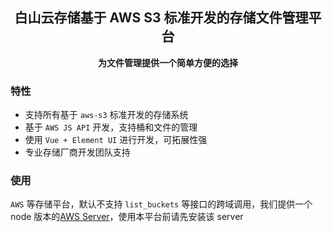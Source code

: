 <h2 align="center">白山云存储基于 AWS S3 标准开发的存储文件管理平台</h2>
<p align="center"><b>为文件管理提供一个简单方便的选择</b></p>

### 特性

- 支持所有基于 `aws-s3` 标准开发的存储系统
- 基于 `AWS JS API` 开发，支持桶和文件的管理
- 使用 `Vue + Element UI` 进行开发，可拓展性强
- 专业存储厂商开发团队支持

### 使用

`AWS` 等存储平台，默认不支持 `list_buckets` 等接口的跨域调用，我们提供一个 node 版本的[AWS Server](https://github.com/bsc-s2/aws-s3-node-server)，使用本平台前请先安装该 server

